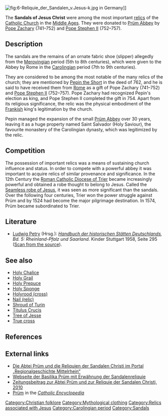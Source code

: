 ![](6-Reliquie_der_Sandalen_v.Jesus-k.jpg "fig:6-Reliquie_der_Sandalen_v.Jesus-k.jpg")
in Germany\]\]

The **Sandals of Jesus Christ** were among the most important
[relics](relic "wikilink") of the [Catholic
Church](Catholic_Church "wikilink") in the [Middle
Ages](Middle_Ages "wikilink"). They were donated to [Prüm
Abbey](Prüm_Abbey "wikilink") by [Pope Zachary](Pope_Zachary "wikilink")
(741–752) and [Pope Stephen II](Pope_Stephen_II "wikilink") (752–757).

## Description

The sandals are the remains of an ornate fabric shoe (slipper) allegedly
from the [Merovingian](Merovingian "wikilink") period (5th to 8th
centuries), which were given to the Abbey by Rome in the
[Carolingian](Carolingian "wikilink") period (7th to 9th centuries).

They are considered to be among the most notable of the many relics of
the church; they are mentioned by [Pepin the
Short](Pepin_the_Short "wikilink") in the deed of 762, and he is said to
have received them from [Rome](Rome "wikilink") as a gift of Pope
Zachary (741–752) and [Pope Stephen II](Pope_Stephen_II "wikilink")
(752–757). Pope Zachary had recognized Pepin's election as king, and
Pope Stephen II completed the gift in 754. Apart from its religious
significance, the relic was the physical embodiment of the
[Frankish](Franks "wikilink") king's legitimation by the church.

Pepin managed the expansion of the small [Prüm
Abbey](Prüm_Abbey "wikilink") over 30 years, leaving it as a huge
property named Saint Salvador (Holy Saviour), the favourite monastery of
the Carolingian dynasty, which was legitimized by the relic.

## Competition

The possession of important relics was a means of sustaining church
influence and status. In order to compete with a powerful abbey it was
important to acquire relics of similar provenance and significance. In
the 12th Century the [Roman Catholic Diocese of
Trier](Roman_Catholic_Diocese_of_Trier "wikilink") became increasingly
powerful and obtained a robe thought to belong to Jesus. Called the
[Seamless robe of Jesus](Seamless_robe_of_Jesus "wikilink"), it was seen
as more significant than the sandals. Over the following four centuries,
Trier won the power struggle against Prüm and by 1524 had become the
major pilgrimage destination. In 1574, Prüm became subordinated to
Trier.

## Literature

-   [Ludwig Petry](Ludwig_Petry "wikilink") (Hrsg.): *[Handbuch der
    historischen Stätten
    Deutschlands](Handbuch_der_historischen_Stätten "wikilink"), Bd. 5:
    Rheinland-Pfalz und Saarland*. Kinder Stuttgart 1958, Seite 295
    ([Scan from the
    source](https://books.google.com/books?ei=tbU2TtvNC8Oq-gaRhOWfDQ&ct=result&id=VQdPAAAAMAAJ&dq=Sandalen+Christi+Zacharias&q=Sandale+Christi)).

## See also

-   [Holy Chalice](Holy_Chalice "wikilink")
-   [Holy Grail](Holy_Grail "wikilink")
-   [Holy Prepuce](Holy_Prepuce "wikilink")
-   [Holy Sponge](Holy_Sponge "wikilink")
-   [Holyrood (cross)](Holyrood_(cross) "wikilink")
-   [Nail (relic)](Nail_(relic) "wikilink")
-   [Shroud of Turin](Shroud_of_Turin "wikilink")
-   [Titulus Crucis](Titulus_Crucis "wikilink")
-   [Tree of Jesse](Tree_of_Jesse "wikilink")
-   [True cross](True_cross "wikilink")

## References

## External links

-   [Die Abtei Prüm und die Reliquien der Sandalen Christi im Portal
    „Regionalgeschichte
    Mittelrhein“](http://www.regionalgeschichte.net/hauptportal/bibliothek/texte/geschichte-mittelrhein/fuerstabtei-pruem.html)
-   [Webseite der Basilika Prüm mit Erwähnung der
    Sandalenreliquie](https://web.archive.org/web/20101229110412/http://www.basilika-pruem.de/geschichte/geschichte_start.htm)
-   [Zeitungsbeitrag zur Abtei Prüm und zur Reliquie der Sandalen
    Christi,
    2010](http://www.grenzecho.net/ArtikelLoad.aspx?a=%7B3B35D2D3-C833-4B1E-A1F4-9B99D703CC6E%7D&cempf=&mode=all&prn=1)
-   [Prüm](http://www.newadvent.org/cathen/12519a.htm) in the *[Catholic
    Encyclopedia](Catholic_Encyclopedia "wikilink")*

[Category:Christian folklore](Category:Christian_folklore "wikilink")
[Category:Mythological
clothing](Category:Mythological_clothing "wikilink") [Category:Relics
associated with Jesus](Category:Relics_associated_with_Jesus "wikilink")
[Category:Carolingian period](Category:Carolingian_period "wikilink")
[Category:Sandals](Category:Sandals "wikilink")